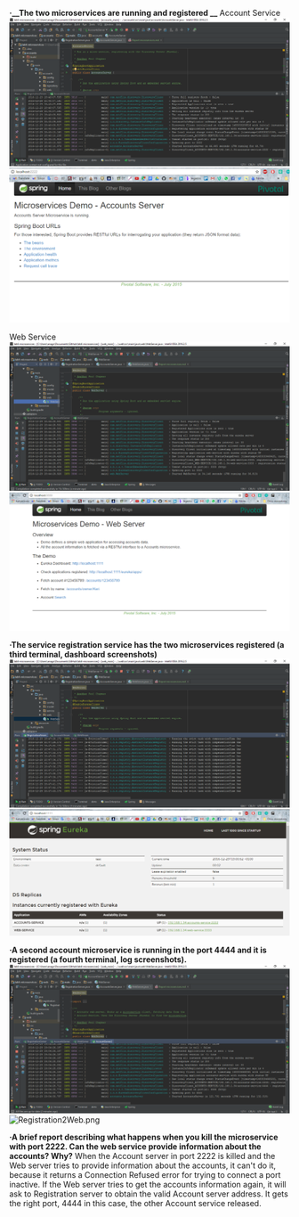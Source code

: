 
**·__The two microservices are running and registered __**
Account Service
![AccountServiceLog](images/AccountServiceLog.png?raw=true "AccountServiceLog")
![AccountServiceWeb](images/AccountServiceWeb.png?raw=true "AccountServiceWeb")

Web Service
![WebServiceLog](images/WebServiceLog.png?raw=true "WebServiceLog")
![WebServiceWeb](images/WebServiceWeb.png?raw=true "WebServiceWeb")

**·The service registration service has the two microservices registered (a third terminal, dashboard screenshots)**
![RegistrationLog](images/RegistrationLog.png?raw=true "RegistrationLog")
![RegistrationWeb](images/RegistrationWeb.png?raw=true "RegistrationWeb")

**·A second account microservice is running in the port 4444 and it is registered (a fourth terminal, log screenshots).**
![AccountService2Log](images/AccountService2Log.png?raw=true "AccountService2Log")
![Registration2Web.png](images/Registration2Web.png.png?raw=true "Registration2Web.png")

**·A brief report describing what happens when you kill the microservice with port 2222. Can the web service provide information about the accounts? Why?**
When the Account server in port 2222 is killed and the Web server tries to provide information about the accounts, it can't do it, because
it returns a Connection Refused error for trying to connect a port inactive. If the Web server tries to get the accounts information again,
it will ask to Registration server to obtain the valid Account server address. It gets the right port, 4444 in this case, the other Account service released.
